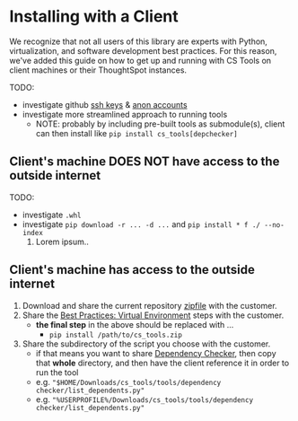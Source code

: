 # Installing with a Client

We recognize that not all users of this library are experts with Python, virtualization,
and software development best practices. For this reason, we've added this guide on how
to get up and running with CS Tools on client machines or their ThoughtSpot instances.

TODO:
- investigate github [ssh keys](https://docs.github.com/en/github/authenticating-to-github/generating-a-new-ssh-key-and-adding-it-to-the-ssh-agent) & [anon accounts](https://stackoverflow.com/a/45547413)
- investigate more streamlined approach to running tools
    - NOTE: probably by including pre-built tools as submodule(s), client can then
      install like `pip install cs_tools[depchecker]`

## Client's machine DOES NOT have access to the outside internet

TODO:
- investigate `.whl`
- investigate `pip download -r ... -d ...` and `pip install * f ./ --no-index`
  1. Lorem ipsum..

## Client's machine has access to the outside internet

1. Download and share the current repository [zipfile][master-zip] with the customer.
2. Share the [Best Practices: Virtual Environment][bp-venv] steps with the customer.
    - **the final step** in the above should be replaced with ...
        - `pip install /path/to/cs_tools.zip`
3. Share the subdirectory of the script you choose with the customer.
    - if that means you want to share [Dependency Checker][tool-depchecker], then copy
      that **whole** directory, and then have the client reference it in order to run
      the tool
    - e.g. `"$HOME/Downloads/cs_tools/tools/dependency checker/list_dependents.py"`
    - e.g. `"%USERPROFILE%/Downloads/cs_tools/tools/dependency checker/list_dependents.py"`

[master-zip]: https://github.com/thoughtspot/cs_tools/archive/master.zip
[bp-venv]: ./virtual-environment.md
[tool-depchecker]: ../tools/dependency%20checker
